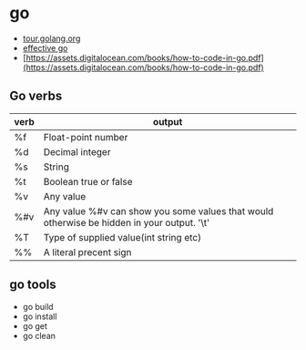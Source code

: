 # go

- [tour.golang.org](https://tour.golang.org/welcome/1)
- [effective go](https://golang.org/doc/effective_go.html)
- [https://assets.digitalocean.com/books/how-to-code-in-go.pdf](https://assets.digitalocean.com/books/how-to-code-in-go.pdf)

## Go verbs

| verb | output                                                                                      |
| ---- | ------------------------------------------------------------------------------------------- |
| %f   | Float-point number                                                                          |
| %d   | Decimal integer                                                                             |
| %s   | String                                                                                      |
| %t   | Boolean true or false                                                                       |
| %v   | Any value                                                                                   |
| %#v  | Any value  %#v can show you some values that would otherwise be hidden in your output. '\t' |
| %T   | Type of supplied value(int string etc)                                                      |
| %%   | A literal precent sign                                                                      |

## go tools

- go build
- go install
- go get
- go clean
